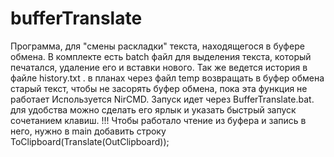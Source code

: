 # bufferTranslate
Программа, для "смены раскладки" текста, находящегося в буфере обмена. В комплекте есть batch файл для выделения текста, который печатался, удаление его и вставки нового. Так же ведется история в файле history.txt . в планах через файл temp возвращать в буфер обмена старый текст, чтобы не засорять буфер обмена, пока эта функция не работает Используется NirCMD.
Запуск идет через BufferTranslate.bat.
для удобства можно сделать его ярлык и указать быстрый запуск сочетанием клавиш.
!!! Чтобы работало чтение из буфера и запись в него, нужно в main добавить строку ToClipboard(Translate(OutClipboard));
